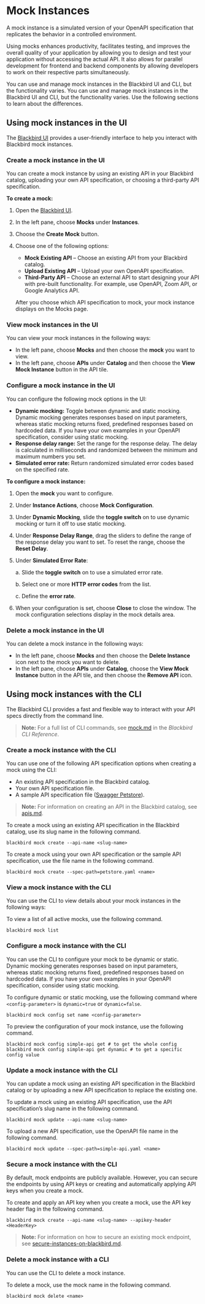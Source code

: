 # Mock Instances

A mock instance is a simulated version of your OpenAPI specification that replicates the behavior in a controlled environment.

Using mocks enhances productivity, facilitates testing, and improves the overall quality of your application by allowing you to design and test your application without accessing the actual API. It also allows for parallel development for frontend and backend components by allowing developers to work on their respective parts simultaneously.

You can use and manage mock instances in the Blackbird UI and CLI, but the functionality varies. You can use and manage mock instances in the Blackbird UI and CLI, but the functionality varies. Use the following sections to learn about the differences.

## Using mock instances in the UI

The [Blackbird UI](https://blackbird.a8r.io/dashboard) provides a user-friendly interface to help you interact with Blackbird mock instances.

### Create a mock instance in the UI

You can create a mock instance by using an existing API in your Blackbird catalog, uploading your own API specification, or choosing a third-party API specification.

**To create a mock:**

1. Open the [Blackbird UI](https://blackbird.a8r.io/dashboard).
2. In the left pane, choose **Mocks** under **Instances**.
3. Choose the **Create Mock** button.
4.  Choose one of the following options:

    * **Mock Existing API** – Choose an existing API from your Blackbird catalog.
    * **Upload Existing API** – Upload your own OpenAPI specification.
    * **Third-Party API** – Choose an external API to start designing your API with pre-built functionality. For example, use OpenAPI, Zoom API, or Google Analytics API.

    After you choose which API specification to mock, your mock instance displays on the Mocks page.

### View mock instances in the UI

You can view your mock instances in the following ways:

* In the left pane, choose **Mocks** and then choose the **mock** you want to view.
* In the left pane, choose **APIs** under **Catalog** and then choose the **View Mock Instance** button in the API tile.

### Configure a mock instance in the UI

You can configure the following mock options in the UI:

* **Dynamic mocking:** Toggle between dynamic and static mocking. Dynamic mocking generates responses based on input parameters, whereas static mocking returns fixed, predefined responses based on hardcoded data. If you have your own examples in your OpenAPI specification, consider using static mocking.
* **Response delay range:** Set the range for the response delay. The delay is calculated in milliseconds and randomized between the minimum and maximum numbers you set.
* **Simulated error rate:** Return randomized simulated error codes based on the specified rate.

**To configure a mock instance:**

1. Open the **mock** you want to configure.
2. Under **Instance Actions**, choose **Mock Configuration**.
3. Under **Dynamic Mocking**, slide the **toggle switch** on to use dynamic mocking or turn it off to use static mocking.
4. Under **Response Delay Range**, drag the sliders to define the range of the response delay you want to set. To reset the range, choose the **Reset Delay**.
5.  Under **Simulated Error Rate**:

    a. Slide the **toggle switch** on to use a simulated error rate.

    b. Select one or more **HTTP error codes** from the list.

    c. Define the **error rate**.
6. When your configuration is set, choose **Close** to close the window. The mock configuration selections display in the mock details area.

### Delete a mock instance in the UI

You can delete a mock instance in the following ways:

* In the left pane, choose **Mocks** and then choose the **Delete Instance** icon next to the mock you want to delete.
* In the left pane, choose **APIs** under **Catalog**, choose the **View Mock Instance** button in the API tile, and then choose the **Remove API** icon.

## Using mock instances with the CLI

The Blackbird CLI provides a fast and flexible way to interact with your API specs directly from the command line.

> **Note:** For a full list of CLI commands, see [mock.md](../technical-reference/blackbird-cli/mock.md "mention") in the _Blackbird CLI Reference_.

### Create a mock instance with the CLI

You can use one of the following API specification options when creating a mock using the CLI:

* An existing API specification in the Blackbird catalog.
* Your own API specification file.
* A sample API specification file ([Swagger Petstore](https://blackbird.a8r.io/assets/downloads/specs/petstore/openapi.yaml)).

> **Note:** For information on creating an API in the Blackbird catalog, see [apis.md](apis.md "mention").

To create a mock using an existing API specification in the Blackbird catalog, use its slug name in the following command.

```shell
blackbird mock create --api-name <slug-name>
```

To create a mock using your own API specification or the sample API specification, use the file name in the following command.

```shell
blackbird mock create --spec-path=petstore.yaml <name>
```

### View a mock instance with the CLI

You can use the CLI to view details about your mock instances in the following ways:

To view a list of all active mocks, use the following command.

```shell
blackbird mock list
```

### Configure a mock instance with the CLI

You can use the CLI to configure your mock to be dynamic or static. Dynamic mocking generates responses based on input parameters, whereas static mocking returns fixed, predefined responses based on hardcoded data. If you have your own examples in your OpenAPI specification, consider using static mocking.

To configure dynamic or static mocking, use the following command where `<config-parameter>` is `dynamic=true` or `dynamic=false`.

```shell
blackbird mock config set name <config-parameter>
```

To preview the configuration of your mock instance, use the following command.

```shell
blackbird mock config simple-api get # to get the whole config
blackbird mock config simple-api get dynamic # to get a specific config value
```

### Update a mock instance with the CLI

You can update a mock using an existing API specification in the Blackbird catalog or by uploading a new API specification to replace the existing one.

To update a mock using an existing API specification, use the API specification’s slug name in the following command.

```shell
blackbird mock update --api-name <slug-name>
```

To upload a new API specification, use the OpenAPI file name in the following command.

```shell
blackbird mock update --spec-path=simple-api.yaml <name>
```

### Secure a mock instance with the CLI

By default, mock endpoints are publicly available. However, you can secure the endpoints by using API keys or creating and automatically applying API keys when you create a mock.

To create and apply an API key when you create a mock, use the API key header flag in the following command.

```shell
blackbird mock create --api-name <slug-name> --apikey-header <HeaderKey>
```

> **Note:** For information on how to secure an existing mock endpoint, see [secure-instances-on-blackbird.md](../technical-reference/secure-instances-on-blackbird.md "mention").

### Delete a mock instance with a CLI

You can use the CLI to delete a mock instance.

To delete a mock, use the mock name in the following command.

```shell
blackbird mock delete <name>
```
